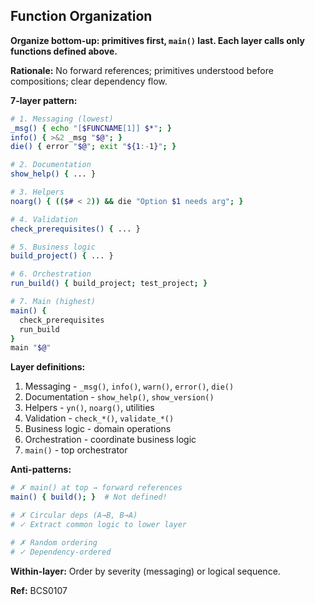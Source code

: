 ## Function Organization

**Organize bottom-up: primitives first, `main()` last. Each layer calls only functions defined above.**

**Rationale:** No forward references; primitives understood before compositions; clear dependency flow.

**7-layer pattern:**

```bash
# 1. Messaging (lowest)
_msg() { echo "[$FUNCNAME[1]] $*"; }
info() { >&2 _msg "$@"; }
die() { error "$@"; exit "${1:-1}"; }

# 2. Documentation
show_help() { ... }

# 3. Helpers
noarg() { (($# < 2)) && die "Option $1 needs arg"; }

# 4. Validation
check_prerequisites() { ... }

# 5. Business logic
build_project() { ... }

# 6. Orchestration
run_build() { build_project; test_project; }

# 7. Main (highest)
main() {
  check_prerequisites
  run_build
}
main "$@"
```

**Layer definitions:**
1. Messaging - `_msg()`, `info()`, `warn()`, `error()`, `die()`
2. Documentation - `show_help()`, `show_version()`
3. Helpers - `yn()`, `noarg()`, utilities
4. Validation - `check_*()`, `validate_*()`
5. Business logic - domain operations
6. Orchestration - coordinate business logic
7. `main()` - top orchestrator

**Anti-patterns:**
```bash
# ✗ main() at top → forward references
main() { build(); }  # Not defined!

# ✗ Circular deps (A→B, B→A)
# ✓ Extract common logic to lower layer

# ✗ Random ordering
# ✓ Dependency-ordered
```

**Within-layer:** Order by severity (messaging) or logical sequence.

**Ref:** BCS0107
